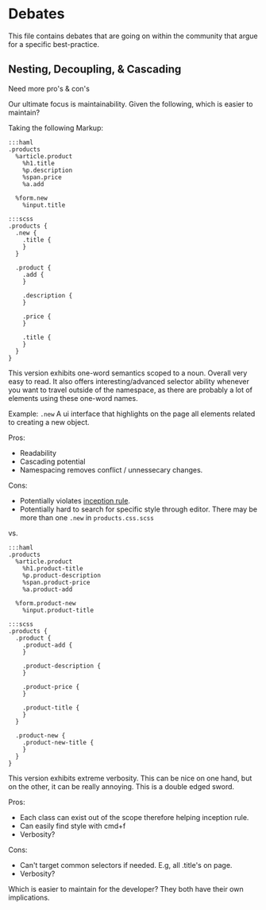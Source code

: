 # Debates

This file contains debates that are going on within the community that
argue for a specific best-practice.

## Nesting, Decoupling, & Cascading

<div class="alert-box">
  Need more pro's & con's
</div>

Our ultimate focus is maintainability. Given the following, which is
easier to maintain?

Taking the following Markup:

```
:::haml
.products
  %article.product
    %h1.title
    %p.description
    %span.price
    %a.add

  %form.new
    %input.title
```

```
:::scss
.products {
  .new {
    .title {
    }
  }

  .product {
    .add {
    }

    .description {
    }

    .price {
    }

    .title {
    }
  }
}
```

This version exhibits one-word semantics scoped to a noun. Overall very
easy to read. It also offers interesting/advanced selector ability
whenever you want to travel outside of the namespace, as there are
probably a lot of elements using these one-word names.

Example: `.new` A ui interface that highlights on the page all elements
related to creating a new object.

Pros:

* Readability
* Cascading potential
* Namespacing removes conflict / unnessecary changes.

Cons:

* Potentially violates [inception rule](http://thesassway.com/beginner/the-inception-rule).
* Potentially hard to search for specific style through editor. There
  may be more than one `.new` in `products.css.scss` 

vs.

```
:::haml
.products
  %article.product
    %h1.product-title
    %p.product-description
    %span.product-price
    %a.product-add

  %form.product-new
    %input.product-title
```

```
:::scss
.products {
  .product {
    .product-add {
    }

    .product-description {
    }

    .product-price {
    }

    .product-title {
    }
  }

  .product-new {
    .product-new-title {
    }
  }
}
```

This version exhibits extreme verbosity. This can be nice on one hand,
but on the other, it can be really annoying. This is a double edged
sword.

Pros:
* Each class can exist out of the scope therefore helping inception
  rule.
* Can easily find style with cmd+f
* Verbosity?

Cons:
* Can't target common selectors if needed. E.g, all .title's on page.
* Verbosity?

Which is easier to maintain for the developer? They both have their own
implications.
